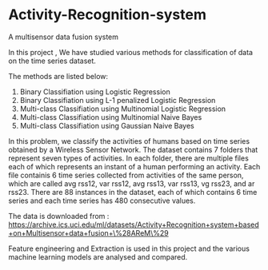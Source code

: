 # Activity-Recognition-system
A multisensor data fusion system

In this project , We have studied various methods for classification of data on the time series dataset.  

The methods are listed below: 
1) Binary Classifiation using Logistic Regression  
2) Binary Classifiation using L-1 penalized Logistic Regression  
3) Multi-class Classifiation using Multinomial Logistic Regression  
4) Multi-class Classifiation using Multinomial Naive Bayes  
5) Multi-class Classifiation using Gaussian Naive Bayes  

In this problem, we classify the activities of humans based on time series obtained by a Wireless Sensor Network. 
The dataset contains 7 folders that represent seven types of activities. In each folder, there are multiple files each of which represents an instant of a human performing an activity. Each file containis 6 time series collected from activities of the same person, which are called avg rss12, var rss12, avg rss13, var rss13, vg rss23, and ar rss23. There are 88 instances in the dataset, each of which contains 6 time series and each time series has 480 consecutive values.

The data is downloaded from : https://archive.ics.uci.edu/ml/datasets/Activity+Recognition+system+based+on+Multisensor+data+fusion+\%28AReM\%29

Feature engineering and Extraction is used in this project and the various machine learning models are analysed and compared.
